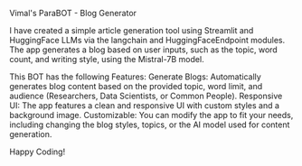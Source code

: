Vimal's ParaBOT - Blog Generator

I have created a simple article generation tool using Streamlit and HuggingFace LLMs via the langchain and HuggingFaceEndpoint modules. The app generates a blog based on user inputs, such as the topic, word count, and writing style, using the Mistral-7B model.

This BOT has the following Features:
Generate Blogs: Automatically generates blog content based on the provided topic, word limit, and audience (Researchers, Data Scientists, or Common People).
Responsive UI: The app features a clean and responsive UI with custom styles and a background image.
Customizable: You can modify the app to fit your needs, including changing the blog styles, topics, or the AI model used for content generation.

Happy Coding!

